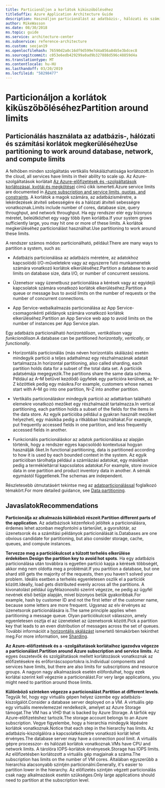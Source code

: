 ```yaml
---
title: Particionáljon a korlátok kiküszöböléséhez
titleSuffix: Azure Application Architecture Guide
description: Használjon particionálást az adatbázis-, hálózati és számítási korlátok megkerüléséhez.
author: MikeWasson
ms.date: 08/30/2018
ms.topic: guide
ms.service: architecture-center
ms.subservice: reference-architecture
ms.custom: seojan19
ms.openlocfilehash: 76590d2a0c16df9d599e7d4a856a84b5e3bdcec8
ms.sourcegitcommit: c053e6edb429299a0ad9b327888d596c48859d4a
ms.translationtype: MT
ms.contentlocale: hu-HU
ms.lasthandoff: 03/20/2019
ms.locfileid: "58298477"
---
```

# <a name="partition-around-limits"></a><span data-ttu-id="ed61d-103">Particionáljon a korlátok kiküszöböléséhez</span><span class="sxs-lookup"><span data-stu-id="ed61d-103">Partition around limits</span></span>

## <a name="use-partitioning-to-work-around-database-network-and-compute-limits"></a><span data-ttu-id="ed61d-104">Particionálás használata az adatbázis-, hálózati és számítási korlátok megkerüléséhez</span><span class="sxs-lookup"><span data-stu-id="ed61d-104">Use partitioning to work around database, network, and compute limits</span></span>

<span data-ttu-id="ed61d-105">A felhőben minden szolgáltatás vertikális felskálázhatósága korlátozott.</span><span class="sxs-lookup"><span data-stu-id="ed61d-105">In the cloud, all services have limits in their ability to scale up.</span></span> <span data-ttu-id="ed61d-106">Az Azure-szolgáltatások korlátait [Az Azure-előfizetések és -szolgáltatások korlátozásai, kvótái és megkötései][azure-limits] című cikk ismerteti.</span><span class="sxs-lookup"><span data-stu-id="ed61d-106">Azure service limits are documented in [Azure subscription and service limits, quotas, and constraints][azure-limits].</span></span> <span data-ttu-id="ed61d-107">A korlátok a magok számára, az adatbázisméretre, a lekérdezések átviteli sebességére és a hálózati átviteli sebességre vonatkoznak.</span><span class="sxs-lookup"><span data-stu-id="ed61d-107">Limits include number of cores, database size, query throughput, and network throughput.</span></span> <span data-ttu-id="ed61d-108">Ha egy rendszer elér egy bizonyos méretet, beleütközhet egy vagy több ilyen korlátba.</span><span class="sxs-lookup"><span data-stu-id="ed61d-108">If your system grows sufficiently large, you may hit one or more of these limits.</span></span> <span data-ttu-id="ed61d-109">A korlátok megkerüléséhez particionálást használhat.</span><span class="sxs-lookup"><span data-stu-id="ed61d-109">Use partitioning to work around these limits.</span></span>

<span data-ttu-id="ed61d-110">A rendszer számos módon particionálható, például:</span><span class="sxs-lookup"><span data-stu-id="ed61d-110">There are many ways to partition a system, such as:</span></span>

- <span data-ttu-id="ed61d-111">Adatbázis particionálása az adatbázis méretére, az adatokhoz kapcsolódó I/O-műveletekre vagy az egyszerre futó munkamenetek számára vonatkozó korlátok elkerüléséhez.</span><span class="sxs-lookup"><span data-stu-id="ed61d-111">Partition a database to avoid limits on database size, data I/O, or number of concurrent sessions.</span></span>

- <span data-ttu-id="ed61d-112">Üzenetsor vagy üzenetbusz particionálása a kérések vagy az egyidejű kapcsolatok számára vonatkozó korlátok elkerüléséhez.</span><span class="sxs-lookup"><span data-stu-id="ed61d-112">Partition a queue or message bus to avoid limits on the number of requests or the number of concurrent connections.</span></span>

- <span data-ttu-id="ed61d-113">App Service-webalkalmazás particionálása az App Service-csomagonkénti példányok számára vonatkozó korlátok elkerüléséhez.</span><span class="sxs-lookup"><span data-stu-id="ed61d-113">Partition an App Service web app to avoid limits on the number of instances per App Service plan.</span></span>

<span data-ttu-id="ed61d-114">Egy adatbázis particionálható *horizontálisan*, *vertikálisan* vagy *funkcionálisan*.</span><span class="sxs-lookup"><span data-stu-id="ed61d-114">A database can be partitioned *horizontally*, *vertically*, or *functionally*.</span></span>

- <span data-ttu-id="ed61d-115">Horizontális particionálás (más néven horizontális skálázás) esetén mindegyik partíció a teljes adathalmaz egy részhalmazának adatait tartalmazza.</span><span class="sxs-lookup"><span data-stu-id="ed61d-115">In horizontal partitioning, also called sharding, each partition holds data for a subset of the total data set.</span></span> <span data-ttu-id="ed61d-116">A partíciók adatsémája megegyezik.</span><span class="sxs-lookup"><span data-stu-id="ed61d-116">The partitions share the same data schema.</span></span> <span data-ttu-id="ed61d-117">Például az A&ndash;M betűvel kezdődő ügyfelek egy partícióra kerülnek, az N&ndash;Z közöttiek pedig egy másikra.</span><span class="sxs-lookup"><span data-stu-id="ed61d-117">For example, customers whose names start with A&ndash;M go into one partition, N&ndash;Z into another partition.</span></span>

- <span data-ttu-id="ed61d-118">Vertikális particionáláskor mindegyik partíció az adattárban található elemekre vonatkozó mezőket egy részhalmazát tartalmazza.</span><span class="sxs-lookup"><span data-stu-id="ed61d-118">In vertical partitioning, each partition holds a subset of the fields for the items in the data store.</span></span> <span data-ttu-id="ed61d-119">Az egyik partícióba például a gyakran használt mezőket helyezheti, egy másikba pedig a ritkábban használtakat.</span><span class="sxs-lookup"><span data-stu-id="ed61d-119">For example, put frequently accessed fields in one partition, and less frequently accessed fields in another.</span></span>

- <span data-ttu-id="ed61d-120">Funkcionális particionáláskor az adatok particionálása az alapján történik, hogy a rendszer egyes kapcsolódó kontextusai hogyan használják őket.</span><span class="sxs-lookup"><span data-stu-id="ed61d-120">In functional partitioning, data is partitioned according to how it is used by each bounded context in the system.</span></span> <span data-ttu-id="ed61d-121">Az egyik partícióban tárolhatja például a számlázási adatokat, egy másikban pedig a termékleltárral kapcsolatos adatokat.</span><span class="sxs-lookup"><span data-stu-id="ed61d-121">For example, store invoice data in one partition and product inventory data in another.</span></span> <span data-ttu-id="ed61d-122">A sémák egymástól függetlenek.</span><span class="sxs-lookup"><span data-stu-id="ed61d-122">The schemas are independent.</span></span>

<span data-ttu-id="ed61d-123">Részletesebb útmutatásért tekintse meg az [adatparticionálással][data-partitioning-guidance] foglalkozó témakört.</span><span class="sxs-lookup"><span data-stu-id="ed61d-123">For more detailed guidance, see [Data partitioning][data-partitioning-guidance].</span></span>

## <a name="recommendations"></a><span data-ttu-id="ed61d-124">Javaslatok</span><span class="sxs-lookup"><span data-stu-id="ed61d-124">Recommendations</span></span>

<span data-ttu-id="ed61d-125">**Particionálja az alkalmazás különböző részeit**.</span><span class="sxs-lookup"><span data-stu-id="ed61d-125">**Partition different parts of the application**.</span></span> <span data-ttu-id="ed61d-126">Az adatbázisok kézenfekvő jelöltek a particionálásra, érdemes lehet azonban megfontolni a tárterület, a gyorsítótár, az üzenetsorok és a számítási példányok particionálását is.</span><span class="sxs-lookup"><span data-stu-id="ed61d-126">Databases are one obvious candidate for partitioning, but also consider storage, cache, queues, and compute instances.</span></span>

<span data-ttu-id="ed61d-127">**Tervezze meg a partíciókulcsot a túlzott terhelés elkerülése érdekében**.</span><span class="sxs-lookup"><span data-stu-id="ed61d-127">**Design the partition key to avoid hot spots**.</span></span> <span data-ttu-id="ed61d-128">Ha egy adatbázis particionálása után továbbra is egyetlen partíció kapja a kérések többségét, akkor még nem oldotta meg a problémát.</span><span class="sxs-lookup"><span data-stu-id="ed61d-128">If you partition a database, but one shard still gets the majority of the requests, then you haven't solved your problem.</span></span> <span data-ttu-id="ed61d-129">Ideális esetben a terhelés egyenletesen oszlik el a partíciók között.</span><span class="sxs-lookup"><span data-stu-id="ed61d-129">Ideally, load gets distributed evenly across all the partitions.</span></span> <span data-ttu-id="ed61d-130">A kivonatolást például ügyfélazonosító szerint végezze, ne pedig az ügyfél nevének első betűje alapján, mivel bizonyos betűk gyakoribbak.</span><span class="sxs-lookup"><span data-stu-id="ed61d-130">For example, hash by customer ID and not the first letter of the customer name, because some letters are more frequent.</span></span> <span data-ttu-id="ed61d-131">Ugyanaz az elv érvényes az üzenetsorok particionálására is.</span><span class="sxs-lookup"><span data-stu-id="ed61d-131">The same principle applies when partitioning a message queue.</span></span> <span data-ttu-id="ed61d-132">Olyan partíciókulcsot válasszon, amely egyenletesen osztja el az üzeneteket az üzenetsorok között.</span><span class="sxs-lookup"><span data-stu-id="ed61d-132">Pick a partition key that leads to an even distribution of messages across the set of queues.</span></span> <span data-ttu-id="ed61d-133">További információt a [horizontális skálázást][sharding] ismertető témakörben tekinthet meg.</span><span class="sxs-lookup"><span data-stu-id="ed61d-133">For more information, see [Sharding][sharding].</span></span>

<span data-ttu-id="ed61d-134">**Az Azure-előfizetések és a -szolgáltatások korlátaihoz igazodva végezze a particionálást**.</span><span class="sxs-lookup"><span data-stu-id="ed61d-134">**Partition around Azure subscription and service limits**.</span></span> <span data-ttu-id="ed61d-135">Az egyes összetevők és szolgáltatások mellett korlátozások vonatkoznak az előfizetésekre és erőforráscsoportokra is.</span><span class="sxs-lookup"><span data-stu-id="ed61d-135">Individual components and services have limits, but there are also limits for subscriptions and resource groups.</span></span> <span data-ttu-id="ed61d-136">A nagyon nagy alkalmazások esetén előfordulhat, hogy ezek korlátai szerint kell végeznie a particionálást.</span><span class="sxs-lookup"><span data-stu-id="ed61d-136">For very large applications, you might need to partition around those limits.</span></span>

<span data-ttu-id="ed61d-137">**Különböző szinteken végezze a particionálást**.</span><span class="sxs-lookup"><span data-stu-id="ed61d-137">**Partition at different levels**.</span></span> <span data-ttu-id="ed61d-138">Tegyük fel, hogy egy virtuális gépen helyez üzembe egy adatbázis-kiszolgálót.</span><span class="sxs-lookup"><span data-stu-id="ed61d-138">Consider a database server deployed on a VM.</span></span> <span data-ttu-id="ed61d-139">A virtuális gép egy virtuális merevlemezzel rendelkezik, amelyet az Azure Storage támogat.</span><span class="sxs-lookup"><span data-stu-id="ed61d-139">The VM has a VHD that is backed by Azure Storage.</span></span> <span data-ttu-id="ed61d-140">A tárfiók egy Azure-előfizetéshez tartozik.</span><span class="sxs-lookup"><span data-stu-id="ed61d-140">The storage account belongs to an Azure subscription.</span></span> <span data-ttu-id="ed61d-141">Vegye figyelembe, hogy a hierarchia mindegyik lépésére korlátok vonatkoznak.</span><span class="sxs-lookup"><span data-stu-id="ed61d-141">Notice that each step in the hierarchy has limits.</span></span> <span data-ttu-id="ed61d-142">Az adatbázis-kiszolgálóra a kapcsolatkészletre vonatkozó korlát lehet érvényes.</span><span class="sxs-lookup"><span data-stu-id="ed61d-142">The database server may have a connection pool limit.</span></span> <span data-ttu-id="ed61d-143">A virtuális gépre processzor- és hálózati korlátok vonatkoznak.</span><span class="sxs-lookup"><span data-stu-id="ed61d-143">VMs have CPU and network limits.</span></span> <span data-ttu-id="ed61d-144">A tárolóra IOPS-korlátok érvényesek.</span><span class="sxs-lookup"><span data-stu-id="ed61d-144">Storage has IOPS limits.</span></span> <span data-ttu-id="ed61d-145">Az előfizetésben korlátozott a virtuális gép magjainak a száma.</span><span class="sxs-lookup"><span data-stu-id="ed61d-145">The subscription has limits on the number of VM cores.</span></span> <span data-ttu-id="ed61d-146">Általában egyszerűbb a hierarchia alacsonyabb szintjén particionálni.</span><span class="sxs-lookup"><span data-stu-id="ed61d-146">Generally, it's easier to partition lower in the hierarchy.</span></span> <span data-ttu-id="ed61d-147">Az előfizetés szintjén végzett particionálás csak nagy alkalmazások esetén szükséges.</span><span class="sxs-lookup"><span data-stu-id="ed61d-147">Only large applications should need to partition at the subscription level.</span></span>

<!-- links -->

[azure-limits]: /azure/azure-subscription-service-limits
[data-partitioning-guidance]: ../../best-practices/data-partitioning.md
[sharding]: ../../patterns/sharding.md
